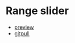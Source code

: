 # Range slider

* [preview](https://tarsen99.github.io/slider/)
* [gitpull](https://github.com/TarSen99/slider/pull/1/files)
